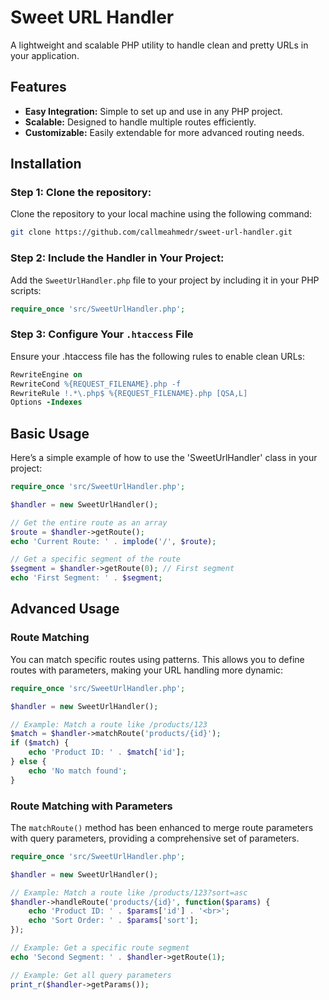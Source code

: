 # Sweet URL Handler

A lightweight and scalable PHP utility to handle clean and pretty URLs in your application.

## Features

- **Easy Integration:** Simple to set up and use in any PHP project.
- **Scalable:** Designed to handle multiple routes efficiently.
- **Customizable:** Easily extendable for more advanced routing needs.

## Installation

### Step 1: Clone the repository:
Clone the repository to your local machine using the following command:
```bash
git clone https://github.com/callmeahmedr/sweet-url-handler.git
```

### Step 2: Include the Handler in Your Project:
Add the `SweetUrlHandler.php` file to your project by including it in your PHP scripts:
```php
require_once 'src/SweetUrlHandler.php';
```

### Step 3: Configure Your `.htaccess` File
Ensure your .htaccess file has the following rules to enable clean URLs:
```apache
RewriteEngine on
RewriteCond %{REQUEST_FILENAME}.php -f
RewriteRule !.*\.php$ %{REQUEST_FILENAME}.php [QSA,L]
Options -Indexes
```

## Basic Usage

Here’s a simple example of how to use the 'SweetUrlHandler' class in your project:
```php
require_once 'src/SweetUrlHandler.php';

$handler = new SweetUrlHandler();

// Get the entire route as an array
$route = $handler->getRoute();
echo 'Current Route: ' . implode('/', $route);

// Get a specific segment of the route
$segment = $handler->getRoute(0); // First segment
echo 'First Segment: ' . $segment;

```

## Advanced Usage
### Route Matching
You can match specific routes using patterns. This allows you to define routes with parameters, making your URL handling more dynamic:
```php
require_once 'src/SweetUrlHandler.php';

$handler = new SweetUrlHandler();

// Example: Match a route like /products/123
$match = $handler->matchRoute('products/{id}');
if ($match) {
    echo 'Product ID: ' . $match['id'];
} else {
    echo 'No match found';
}
```

### Route Matching with Parameters
The `matchRoute()` method has been enhanced to merge route parameters with query parameters, providing a comprehensive set of parameters.
```php
require_once 'src/SweetUrlHandler.php';

$handler = new SweetUrlHandler();

// Example: Match a route like /products/123?sort=asc
$handler->handleRoute('products/{id}', function($params) {
    echo 'Product ID: ' . $params['id'] . '<br>';
    echo 'Sort Order: ' . $params['sort'];
});

// Example: Get a specific route segment
echo 'Second Segment: ' . $handler->getRoute(1);

// Example: Get all query parameters
print_r($handler->getParams());
```
